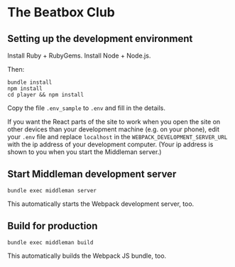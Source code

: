 # The Beatbox Club

## Setting up the development environment

Install Ruby + RubyGems.
Install Node + Node.js.

Then:

```
bundle install
npm install
cd player && npm install
```

Copy the file `.env_sample` to `.env` and fill in the details.

If you want the React parts of the site to work when you open the site on other devices than your development machine (e.g. on your phone), edit your `.env` file and replace `localhost` in the `WEBPACK_DEVELOPMENT_SERVER_URL` with the ip address of your development computer. (Your ip address is shown to you when you start the Middleman server.)

## Start Middleman development server

```
bundle exec middleman server
```

This automatically starts the Webpack development server, too.

## Build for production

```
bundle exec middleman build
```

This automatically builds the Webpack JS bundle, too.
